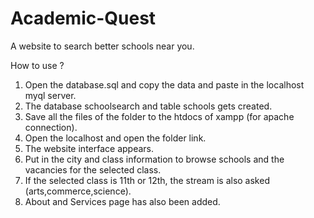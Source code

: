 # Academic-Quest
A website to search better schools near you.

How to use ? 
1) Open the database.sql and copy the data and paste in the localhost myql server.
2) The database schoolsearch and table schools gets created.
3) Save all the files of the folder to the htdocs of xampp (for apache connection).
4) Open the localhost and open the folder link.
5) The website interface appears. 
6) Put in the city and class information to browse schools and the vacancies for the selected class.
7) If the selected class is 11th or 12th, the stream is also asked (arts,commerce,science).
8) About and Services page has also been added.

